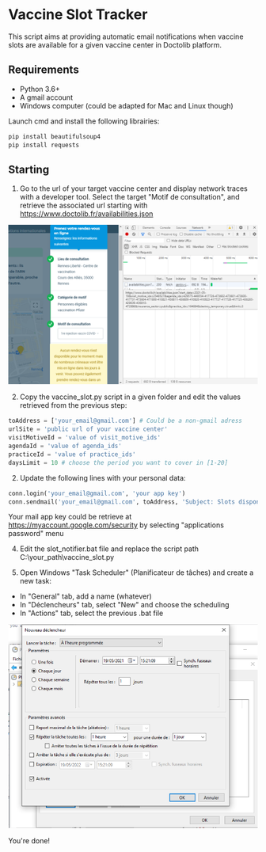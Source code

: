 # Vaccine Slot Tracker

This script aims at providing automatic email notifications when vaccine slots are available for a given vaccine center in Doctolib platform.

## Requirements
- Python 3.6+
- A gmail account
- Windows computer (could be adapted for Mac and Linux though)

Launch cmd and install the following librairies:

```python
pip install beautifulsoup4
pip install requests
```

## Starting

1. Go to the url of your target vaccine center and display network traces with a developer tool. Select the target "Motif de consultation", and retrieve the associated url starting with https://www.doctolib.fr/availabilities.json

![network](https://github.com/labbeth/vaccine_slot/blob/fba129ab02d0395d2f86fa8659073b48861c9aef/media/availabilites.png)

2. Copy the vaccine_slot.py script in a given folder and edit the values retrieved from the previous step:

```python
toAddress = ['your_email@gmail.com'] # Could be a non-gmail adress
urlSite = 'public url of your vaccine center'
visitMotiveId = 'value of visit_motive_ids' 
agendaId = 'value of agenda_ids' 
practiceId = 'value of practice_ids'
daysLimit = 10 # choose the period you want to cover in [1-20]
```

2. Update the following lines with your personal data:

```python
conn.login('your_email@gmail.com', 'your app key')
conn.sendmail('your_email@gmail.com', toAddress, 'Subject: Slots disponibles !\n\n%s\n\n%s' % (urlSite, slot_dispo))
```

Your mail app key could be retrieve at https://myaccount.google.com/security by selecting "applications password" menu

4. Edit the slot_notifier.bat file and replace the script path C:\your_path\vaccine_slot.py

5. Open Windows "Task Scheduler" (Planificateur de tâches) and create a new task:
  * In "General" tab, add a name (whatever)
  * In "Déclencheurs" tab, select "New" and choose the scheduling
  * In "Actions" tab, select the previous .bat file

![task](https://github.com/labbeth/vaccine_slot/blob/ad6e191bc917759f93148db99a200bf04aa74bf5/media/task.png)

You're done!

